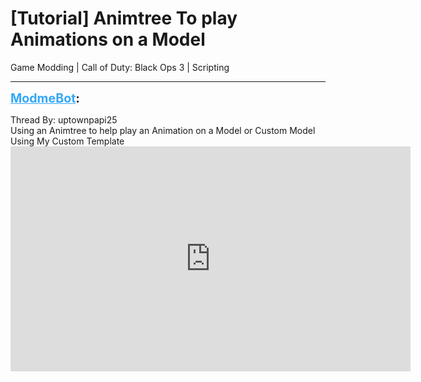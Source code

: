 # [Tutorial] Animtree To play Animations on a Model
Game Modding | Call of Duty: Black Ops 3 | Scripting

---
<strong style="font-size: 1.4em;"><span style="text-decoration: underline;text-decoration-color: #34a7f9;"><span style="color:#34a7f9;">ModmeBot</span></span>:</strong>

<p>Thread By: uptownpapi25<br /> Using an  Animtree to help play an Animation on a Model or Custom Model Using My Custom Template<iframe type="text/html" width="640" height="360" src="https://www.youtube.com/embed/JudDUki1Tzc" frameborder="0"></iframe></p>
